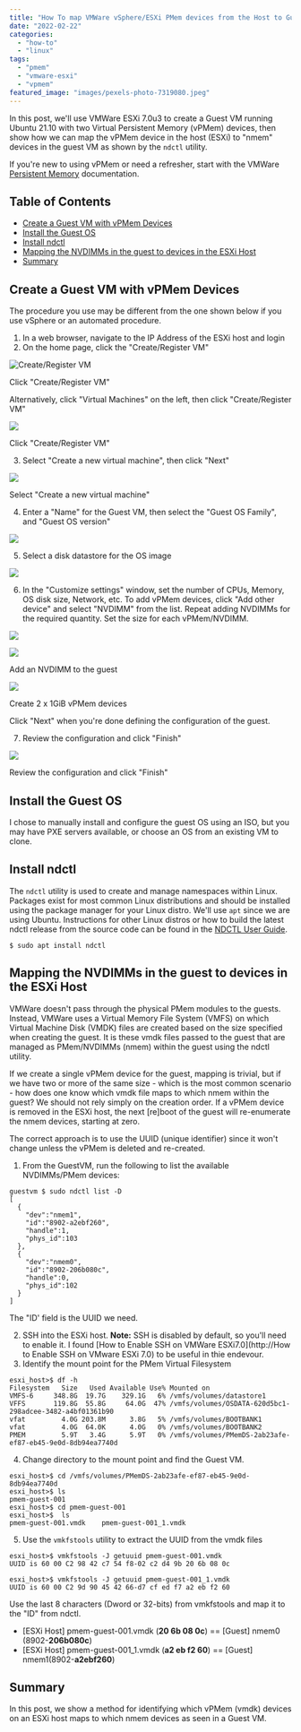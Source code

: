 ```yaml
---
title: "How To map VMWare vSphere/ESXi PMem devices from the Host to Guest VM"
date: "2022-02-22"
categories: 
  - "how-to"
  - "linux"
tags: 
  - "pmem"
  - "vmware-esxi"
  - "vpmem"
featured_image: "images/pexels-photo-7319080.jpeg"
---
```


In this post, we'll use VMWare ESXi 7.0u3 to create a Guest VM running Ubuntu 21.10 with two Virtual Persistent Memory (vPMem) devices, then show how we can map the vPMem device in the host (ESXi) to "nmem" devices in the guest VM as shown by the `ndctl` utility.

If you're new to using vPMem or need a refresher, start with the VMWare [Persistent Memory](https://docs.vmware.com/en/VMware-vSphere/7.0/com.vmware.vsphere.resmgmt.doc/GUID-EB72D358-9C2C-4FBD-81A9-A145E155CE31.html) documentation.

## Table of Contents

- [Create a Guest VM with vPMem Devices](#create-a-guest-vm-with-vpmem-devices)
- [Install the Guest OS](#install-the-guest-os)
- [Install ndctl](#install-ndctl)
- [Mapping the NVDIMMs in the guest to devices in the ESXi Host](#mapping-the-nvdimms-in-the-guest-to-devices-in-the-esxi-host)
- [Summary](#summary)

## Create a Guest VM with vPMem Devices

The procedure you use may be different from the one shown below if you use vSphere or an automated procedure.

1. In a web browser, navigate to the IP Address of the ESXi host and login
2. On the home page, click the "Create/Register VM"

![Create/Register VM](images/001-Create-Register_VM.png)

Click "Create/Register VM"

Alternatively, click "Virtual Machines" on the left, then click "Create/Register VM"

![](images/001-Create-Register_VM-1.png)

Click "Create/Register VM"

3. Select "Create a new virtual machine", then click "Next"

![](images/Create_ESXi_GuestVM_001.png)

Select "Create a new virtual machine"

4. Enter a "Name" for the Guest VM, then select the "Guest OS Family", and "Guest OS version"

![](images/Create_ESXi_GuestVM_002.png)

5. Select a disk datastore for the OS image

![](images/Create_ESXi_GuestVM_003.png)

6. In the "Customize settings" window, set the number of CPUs, Memory, OS disk size, Network, etc. To add vPMem devices, click "Add other device" and select "NVDIMM" from the list. Repeat adding NVDIMMs for the required quantity. Set the size for each vPMem/NVDIMM.

![](images/Create_ESXi_GuestVM_004.png)

![](images/Create_ESXi_GuestVM_005.png)

Add an NVDIMM to the guest

![](images/Create_ESXi_GuestVM_006.png)

Create 2 x 1GiB vPMem devices

Click "Next" when you're done defining the configuration of the guest.

7. Review the configuration and click "Finish"

![](images/Create_ESXi_GuestVM_007.png)

Review the configuration and click "Finish"

## Install the Guest OS

I chose to manually install and configure the guest OS using an ISO, but you may have PXE servers available, or choose an OS from an existing VM to clone.

## Install ndctl

The `ndctl` utility is used to create and manage namespaces within Linux. Packages exist for most common Linux distributions and should be installed using the package manager for your Linux distro. We'll use `apt` since we are using Ubuntu. Instructions for other Linux distros or how to build the latest ndctl release from the source code can be found in the [NDCTL User Guide](https://docs.pmem.io/ndctl-user-guide/installing-ndctl).

```
$ sudo apt install ndctl
```

## Mapping the NVDIMMs in the guest to devices in the ESXi Host

VMWare doesn't pass through the physical PMem modules to the guests. Instead, VMWare uses a Virtual Memory File System (VMFS) on which Virtual Machine Disk (VMDK) files are created based on the size specified when creating the guest. It is these vmdk files passed to the guest that are managed as PMem/NVDIMMs (nmem) within the guest using the ndctl utility.

If we create a single vPMem device for the guest, mapping is trivial, but if we have two or more of the same size - which is the most common scenario - how does one know which vmdk file maps to which nmem within the guest? We should not rely simply on the creation order. If a vPMem device is removed in the ESXi host, the next \[re\]boot of the guest will re-enumerate the nmem devices, starting at zero.

The correct approach is to use the UUID (unique identifier) since it won't change unless the vPMem is deleted and re-created.

1. From the GuestVM, run the following to list the available NVDIMMs/PMem devices:

```
guestvm $ sudo ndctl list -D
[
  {
    "dev":"nmem1",
    "id":"8902-a2ebf260",
    "handle":1,
    "phys_id":103
  },
  {
    "dev":"nmem0",
    "id":"8902-206b080c",
    "handle":0,
    "phys_id":102
  }
]
```

The "ID' field is the UUID we need.

2. SSH into the ESXi host. **Note:** SSH is disabled by default, so you'll need to enable it. I found [How to Enable SSH on VMWare ESXi7.0](http://How to Enable SSH on VMware ESXi 7.0) to be useful in thie endevour.
3. Identify the mount point for the PMem Virtual Filesystem

```
esxi_host>$ df -h
Filesystem   Size   Used Available Use% Mounted on
VMFS-6     348.8G  19.7G    329.1G   6% /vmfs/volumes/datastore1
VFFS       119.8G  55.8G     64.0G  47% /vmfs/volumes/OSDATA-620d5bc1-298adcee-3482-a4bf01361b90
vfat         4.0G 203.8M      3.8G   5% /vmfs/volumes/BOOTBANK1
vfat         4.0G  64.0K      4.0G   0% /vmfs/volumes/BOOTBANK2
PMEM         5.9T   3.4G      5.9T   0% /vmfs/volumes/PMemDS-2ab23afe-ef87-eb45-9e0d-8db94ea7740d
```

4. Change directory to the mount point and find the Guest VM.

```
esxi_host>$ cd /vmfs/volumes/PMemDS-2ab23afe-ef87-eb45-9e0d-8db94ea7740d
esxi_host>$ ls
pmem-guest-001
esxi_host>$ cd pmem-guest-001
esxi_host>$  ls
pmem-guest-001.vmdk    pmem-guest-001_1.vmdk
```

5. Use the `vmkfstools` utility to extract the UUID from the vmdk files

```
esxi_host>$ vmkfstools -J getuuid pmem-guest-001.vmdk
UUID is 60 00 C2 98 42 c7 54 f8-02 c2 d4 9b 20 6b 08 0c

esxi_host>$ vmkfstools -J getuuid pmem-guest-001_1.vmdk
UUID is 60 00 C2 9d 90 45 42 66-d7 cf ed f7 a2 eb f2 60
```

Use the last 8 characters (Dword or 32-bits) from vmkfstools and map it to the "ID" from ndctl.

- \[ESXi Host\] pmem-guest-001.vmdk (**20 6b 08 0c**) == \[Guest\] nmem0 (8902-**206b080c**)
- \[ESXi Host\] pmem-guest-001\_1.vmdk (**a2 eb f2 60**) == \[Guest\] nmem1(8902-**a2ebf260**)

## Summary

In this post, we show a method for identifying which vPMem (vmdk) devices on an ESXi host maps to which nmem devices as seen in a Guest VM.
